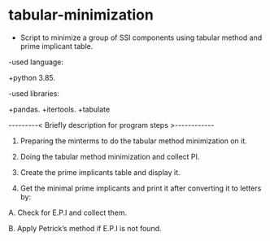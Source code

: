 # tabular-minimization
+ Script to minimize a group of SSI components using tabular method and prime implicant table.

-used language:

+python 3.85.

-used libraries:

+pandas.
+itertools.
+tabulate

 ---------< Briefly description for program steps >------------

1. Preparing the minterms to do the tabular method minimization on it.

2. Doing the tabular method minimization and collect PI.

3. Create the prime implicants table and display it.

4. Get the minimal prime implicants and print it after converting it to
letters by:

A. Check for E.P.I and collect them.

B. Apply Petrick’s method if E.P.I is not found.
